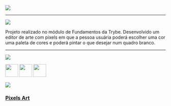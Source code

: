 <div align="start">

<img src="https://img.shields.io/static/v1?label=Projeto&message=Pixels Art&color=red&style=for-the-badge&logo=github"/>

---   

<img src="https://img.shields.io/static/v1?label=Finalidade&message=Contexto&color=blue&style=for-the-badge&logo=github"/>
<p>Projeto realizado no módulo de Fundamentos da Trybe. Desenvolvido um editor de arte com pixels em que a pessoa usuária poderá escolher uma cor uma paleta de cores e poderá pintar o que desejar num quadro branco.</p>


---   

<img src="https://img.shields.io/static/v1?label=Habilidades Aprendidas&message=Ferramentas e Tecnologias&color=yellow&style=for-the-badge&logo=github"/>
<p></p>
<img src="https://cdn.jsdelivr.net/gh/devicons/devicon/icons/html5/html5-original.svg" width="40" height="40"/> <img 
src="https://cdn.jsdelivr.net/gh/devicons/devicon/icons/css3/css3-original.svg" width="40" height="40"/> <img 
src="https://cdn.jsdelivr.net/gh/devicons/devicon/icons/javascript/javascript-original.svg" width="40" height="40"/> <img 
<p></p> 

<img src="https://img.shields.io/static/v1?label=Link&message=Pixels Art&color=purple&style=for-the-badge&logo=github"/>

### <b> <a href="https://suelemmacedo.github.io/lessons-learned/">Pixels Art</a> </b> <br>

</div>

<div align="center">
